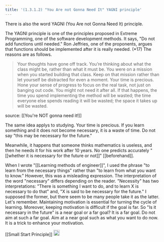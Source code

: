 ```yaml
---
title: '(1.3.1.2) "You Are not Gonna Need It" YAGNI principle'
---
```


There is also the word YAGNI (You Are not Gonna Need It) principle.

The YAGNI principle is one of the principles proposed in Extreme Programming, one of the software development methods. It says, "Do not add functions until needed." Ron Jeffries, one of the proponents, argues that functions should be implemented after it is really needed. (*17)
The reasons are as follows.

> Your thoughts have gone off track. You’re thinking about what the class might be, rather than what it must be. You were on a mission when you started building that class. Keep on that mission rather than let yourself be distracted for even a moment.
> Your time is precious. Hone your sense of progress to focus on the real task, not just on banging out code.
> You might not need it after all. If that happens, the time you spend implementing the method will be wasted; the time everyone else spends reading it will be wasted; the space it takes up will be wasted.

source: [[You're NOT gonna need it!]]

The same idea applys to studying. Your time is precious. If you learn something and it does not become necessary, it is a waste of time. Do not say "this may be necessary for the future."

Meanwhile, it happens that someone thinks mathematics is useless, and then he needs it for his work after 10 years. No one predicts accurately "[[whether it is necessary for the future or not]]" [[beforehand]].

When I wrote "[[Learning methods of engineer]]", I used the phrase "to learn from the necessary things" rather than "to learn from what you want to know." However, this was a misleading expression. The interpretation of the word "necessary" differs depending on the reader. "Necessity" has two interpretations: "There is something I want to do, and to learn X is necessary to do that" and, "X is said to be necessary for the future." I supposed the former, but there seem to be many people take it as the latter.
Let's remember. Maintaining motivation is essential for turning the cycle of learning. Moreover, keeping motivation is difficult if the goal is far. So "Is it necessary in the future" is a near goal or a far goal? It is a far goal. Do not aim at such a far goal. Aim at a near goal such as what you want to do now.  It is a trick to enhance your motivation.

[[Small Start Principle]]
<img src='https://scrapbox.io/api/pages/nishio-en/en/icon' alt='en.icon' height="19.5"/>
